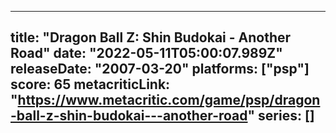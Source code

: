 
---
title: "Dragon Ball Z: Shin Budokai - Another Road"
date: "2022-05-11T05:00:07.989Z"
releaseDate: "2007-03-20"
platforms: ["psp"]
score: 65
metacriticLink: "https://www.metacritic.com/game/psp/dragon-ball-z-shin-budokai---another-road"
series: []
---
